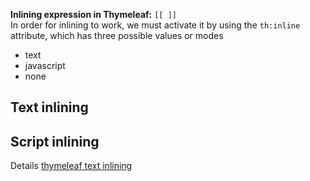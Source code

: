 **Inlining expression in Thymeleaf:** `[[ ]]`    
In order for inlining to work, we must activate it by using the `th:inline` attribute, which has three possible values or modes 
* text
* javascript
* none

## Text inlining

## Script inlining

Details [thymeleaf text inlining](https://www.thymeleaf.org/doc/tutorials/2.1/usingthymeleaf.html#inlining)
